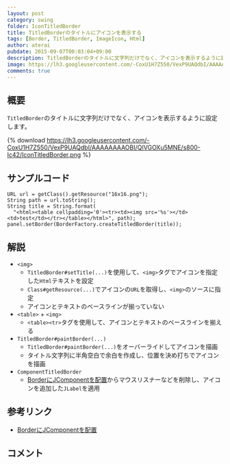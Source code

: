 ```yaml
---
layout: post
category: swing
folder: IconTitledBorder
title: TitledBorderのタイトルにアイコンを表示する
tags: [Border, TitledBorder, ImageIcon, Html]
author: aterai
pubdate: 2015-09-07T00:03:04+09:00
description: TitledBorderのタイトルに文字列だけでなく、アイコンを表示するように設定します。
image: https://lh3.googleusercontent.com/-CoxU1H7Z550/VexP9UAQdbI/AAAAAAAAOBI/QIVGOXu5MNE/s800-Ic42/IconTitledBorder.png
comments: true
---
```

## 概要
`TitledBorder`のタイトルに文字列だけでなく、アイコンを表示するように設定します。

{% download https://lh3.googleusercontent.com/-CoxU1H7Z550/VexP9UAQdbI/AAAAAAAAOBI/QIVGOXu5MNE/s800-Ic42/IconTitledBorder.png %}

## サンプルコード
<pre class="prettyprint"><code>URL url = getClass().getResource("16x16.png");
String path = url.toString();
String title = String.format(
  "&lt;html&gt;&lt;table cellpadding='0'&gt;&lt;tr&gt;&lt;td&gt;&lt;img src='%s'&gt;&lt;/td&gt;&lt;td&gt;test&lt;/td&gt;&lt;/tr&gt;&lt;/table&gt;&lt;/html&gt;", path);
panel.setBorder(BorderFactory.createTitledBorder(title));
</code></pre>

## 解説
- `<img>`
    - `TitledBorder#setTitle(...)`を使用して、`<img>`タグでアイコンを指定した`Html`テキストを設定
    - `Class#getResource(...)`でアイコンの`URL`を取得し、`<img>`のソースに指定
    - アイコンとテキストのベースラインが揃っていない
- `<table>` + `<img>`
    - `<table><tr>`タグを使用して、アイコンとテキストのベースラインを揃える
- `TitledBorder#paintBorder(...)`
    - `TitledBorder#paintBorder(...)`をオーバーライドしてアイコンを描画
    - タイトル文字列に半角空白で余白を作成し、位置を決め打ちでアイコンを描画
- `ComponentTitledBorder`
    - [BorderにJComponentを配置](https://ateraimemo.com/Swing/ComponentTitledBorder.html)からマウスリスナーなどを削除し、アイコンを追加した`JLabel`を適用

<!-- dummy comment line for breaking list -->

## 参考リンク
- [BorderにJComponentを配置](https://ateraimemo.com/Swing/ComponentTitledBorder.html)

<!-- dummy comment line for breaking list -->

## コメント
